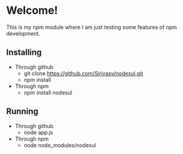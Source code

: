# Welcome!
This is my npm module where I am just testing some features of npm development.

## Installing
* Through github
    * git clone https://github.com/Sirivasv/nodesul.git
    * npm install
* Through npm
    * npm install nodesul

## Running
* Through github 
    * node app.js
* Through npm 
    * node node_modules/nodesul  